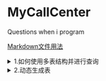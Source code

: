 # MyCallCenter
Questions when i program

[Markdown文件用法](doc/howTo.md)

<details>
    <summary>1.如何使用多表结构并进行查询</summary>
使用多表结构确实会让查询变得复杂一些，但 Django ORM 提供了强大的工具来简化这些操作。你可以利用 Django 的外键和预取机制来高效地进行关联查询。下面是如何使用多表结构并进行查询的详细说明。

## 模型定义

```python
from django.db import models

class CustomerTable(models.Model):
    name = models.CharField(max_length=100)

class StringField(models.Model):
    customer_table = models.ForeignKey(CustomerTable, related_name='string_fields', on_delete=models.CASCADE)
    name = models.CharField(max_length=100)
    is_multiline = models.BooleanField(default=False)

class ChoiceField(models.Model):
    customer_table = models.ForeignKey(CustomerTable, related_name='choice_fields', on_delete=models.CASCADE)
    name = models.CharField(max_length=100)
    choices = models.TextField()  # 用逗号分隔的选项
    is_multiple = models.BooleanField(default=False)
```

## 序列化器定义

```python
from rest_framework import serializers
from .models import CustomerTable, StringField, ChoiceField

class StringFieldSerializer(serializers.ModelSerializer):
    class Meta:
        model = StringField
        fields = '__all__'

class ChoiceFieldSerializer(serializers.ModelSerializer):
    class Meta:
        model = ChoiceField
        fields = '__all__'

class CustomerTableSerializer(serializers.ModelSerializer):
    string_fields = StringFieldSerializer(many=True)
    choice_fields = ChoiceFieldSerializer(many=True)

    class Meta:
        model = CustomerTable
        fields = '__all__'

    def create(self, validated_data):
        string_fields_data = validated_data.pop('string_fields')
        choice_fields_data = validated_data.pop('choice_fields')
        customer_table = CustomerTable.objects.create(**validated_data)
        customer_table.save()
        for string_field_data in string_fields_data:
            StringField.objects.create(customer_table=customer_table, **string_field_data)
        for choice_field_data in choice_fields_data:
            ChoiceField.objects.create(customer_table=customer_table, **choice_field_data)
        return customer_table
```

## 视图定义

```python
from rest_framework import viewsets
from .models import CustomerTable
from .serializers import CustomerTableSerializer

class CustomerTableViewSet(viewsets.ModelViewSet):
    queryset = CustomerTable.objects.all()
    serializer_class = CustomerTableSerializer
```

## 路由配置

```python
from django.urls import path, include
from rest_framework.routers import DefaultRouter
from .views import CustomerTableViewSet

router = DefaultRouter()
router.register(r'customer_tables', CustomerTableViewSet)

urlpatterns = [
    path('', include(router.urls)),
]
```

## 查询

为了高效地查询并返回所有相关的数据，可以使用 `select_related` 和 `prefetch_related`。`select_related` 用于一对一和外键关系，而 `prefetch_related` 用于多对多关系和反向外键关系。

在视图中，可以这样调整查询集：

```python
class CustomerTableViewSet(viewsets.ModelViewSet):
    queryset = CustomerTable.objects.all().prefetch_related('string_fields', 'choice_fields')
    serializer_class = CustomerTableSerializer
```

这将确保在查询 `CustomerTable` 时，一并获取相关的 `StringField` 和 `ChoiceField` 数据，避免多次数据库查询，提高性能。

## 使用示例

### 创建客户表

请求：
```json
{
    "name": "客户表1",
    "string_fields": [
        {"name": "姓名", "is_multiline": false},
        {"name": "地址", "is_multiline": true}
    ],
    "choice_fields": [
        {"name": "性别", "choices": "男,女", "is_multiple": false},
        {"name": "兴趣", "choices": "音乐,体育,阅读", "is_multiple": true}
    ]
}
```

### 获取客户表

响应：
```json
[
    {
        "id": 1,
        "name": "客户表1",
        "string_fields": [
            {"id": 1, "customer_table": 1, "name": "姓名", "is_multiline": false},
            {"id": 2, "customer_table": 1, "name": "地址", "is_multiline": true}
        ],
        "choice_fields": [
            {"id": 1, "customer_table": 1, "name": "性别", "choices": "男,女", "is_multiple": false},
            {"id": 2, "customer_table": 1, "name": "兴趣", "choices": "音乐,体育,阅读", "is_multiple": true}
        ]
    }
]
```

## 总结

虽然使用多表结构增加了数据模型的复杂性，但 Django ORM 提供的工具可以简化关联查询，提高查询效率。通过合理使用 `select_related` 和 `prefetch_related`，可以在保持数据模型规范化的同时，确保查询性能。多表结构可以带来更好的数据组织和灵活性，尤其在数据量大且复杂的场景下。
</details>


<details>
    <summary>2.动态生成表</summary>
要实现前端根据客户类型创建不同的数据表，最好的解决方案是前后端协作完成动态表单和动态模型生成。下面我将提供一个详细的步骤指南，涵盖前端表单生成、后端模型创建及数据管理。

### 1. 前端：动态表单生成

前端可以使用Vue.js或React.js来动态生成表单。用户可以通过UI界面添加不同类型的字段（例如字符串、单选、多选等）。以下是一个示例，假设我们使用Vue.js：

```vue
<template>
  <div>
    <h2>Create New Table</h2>
    <form @submit.prevent="createTable">
      <div>
        <label>Table Name:</label>
        <input v-model="tableName" required />
      </div>
      <div v-for="(field, index) in fields" :key="index">
        <input v-model="field.name" placeholder="Field Name" required />
        <select v-model="field.type">
          <option value="char">Single Line Text</option>
          <option value="text">Multi Line Text</option>
          <option value="choice">Choice</option>
        </select>
        <button @click="removeField(index)">Remove</button>
      </div>
      <button type="button" @click="addField">Add Field</button>
      <button type="submit">Create Table</button>
    </form>
  </div>
</template>

<script>
export default {
  data() {
    return {
      tableName: '',
      fields: [
        { name: '', type: 'char' }
      ]
    };
  },
  methods: {
    addField() {
      this.fields.push({ name: '', type: 'char' });
    },
    removeField(index) {
      this.fields.splice(index, 1);
    },
    createTable() {
      // Send table structure to backend
      this.$http.post('/api/create-table/', {
        name: this.tableName,
        fields: this.fields
      }).then(response => {
        console.log(response.data);
      }).catch(error => {
        console.error(error);
      });
    }
  }
};
</script>
```

### 2. 后端：Django 动态模型生成

在后端，接收前端的表单定义并动态创建Django模型。使用Django的 `ContentType` 和 `Model` 类来动态生成模型。

#### 设置Django应用

首先，在Django应用中创建一个视图来处理表单提交：

```python
from django.db import models
from django.apps import apps
from django.contrib.contenttypes.models import ContentType
from django.http import JsonResponse
from django.views.decorators.csrf import csrf_exempt
import json

@csrf_exempt
def create_table(request):
    if request.method == 'POST':
        data = json.loads(request.body)
        table_name = data['name']
        fields = data['fields']

        # Create the dynamic model
        model = create_dynamic_model(table_name, fields)

        return JsonResponse({'status': 'success', 'model': model.__name__})

def create_dynamic_model(name, fields):
    attrs = {
        '__module__': 'your_app.models',
    }
    for field in fields:
        field_name = field['name']
        field_type = field['type']
        if field_type == 'char':
            attrs[field_name] = models.CharField(max_length=255)
        elif field_type == 'text':
            attrs[field_name] = models.TextField()
        elif field_type == 'choice':
            attrs[field_name] = models.CharField(max_length=255)  # Simplified for demo

    # Create the model
    model = type(name, (models.Model,), attrs)

    # Register the model with Django's app registry
    app_label = 'your_app'
    model._meta.app_label = app_label
    apps.register_model(app_label, model)

    # Create the table in the database
    with connection.schema_editor() as schema_editor:
        schema_editor.create_model(model)

    return model
```

在 `your_app/models.py` 中添加：

```python
from django.db import models

class DynamicTable(models.Model):
    name = models.CharField(max_length=255)
    created_at = models.DateTimeField(auto_now_add=True)
```

### 3. 数据操作接口

创建API来管理动态生成的模型的数据。

```python
from rest_framework import viewsets
from rest_framework.response import Response
from rest_framework.decorators import action
from django.apps import apps
from .models import DynamicTable

class DynamicTableViewSet(viewsets.ViewSet):

    @action(detail=False, methods=['post'])
    def add_data(self, request):
        model_name = request.data.get('model_name')
        data = request.data.get('data')

        Model = apps.get_model('your_app', model_name)
        instance = Model.objects.create(**data)

        return Response({'status': 'success', 'data_id': instance.id})

    @action(detail=False, methods=['get'])
    def list_data(self, request):
        model_name = request.query_params.get('model_name')
        Model = apps.get_model('your_app', model_name)
        data = Model.objects.all().values()

        return Response({'status': 'success', 'data': list(data)})
```

### 4. 配置路由

在 `your_app/urls.py` 中配置路由：

```python
from django.urls import path, include
from rest_framework.routers import DefaultRouter
from .views import create_table, DynamicTableViewSet

router = DefaultRouter()
router.register(r'dynamic-tables', DynamicTableViewSet, basename='dynamic-table')

urlpatterns = [
    path('create-table/', create_table, name='create_table'),
    path('', include(router.urls)),
]
```

### 总结

是的，Django 的 `apps.register_model()` 方法并不直接存在，因此上述代码会导致错误。Django 的模型系统不允许在运行时动态注册模型。这部分代码是不必要的，并且在 Django 的标准应用中不存在。

### 如何正确动态创建和使用模型

要动态创建模型并将其应用到数据库，你需要按照以下步骤进行：

1. **创建模型**：在运行时动态生成模型类。
2. **迁移模型**：由于 Django 在运行时无法动态创建模型，你需要使用 Django 的迁移系统将模型应用到数据库。

### 修正代码

以下是一个改进的解决方案，其中我们不再使用 `apps.register_model()`，而是通过 Django 的 `migrations` 系统处理模型创建：

#### 1. **定义模型创建逻辑**

在 `views.py` 中，创建模型逻辑只包括模型类的定义，不需要注册模型：

```python
from django.db import models
from django.db import connection
from rest_framework.views import APIView
from rest_framework.response import Response
from rest_framework import status

class CreateTableView(APIView):
    def post(self, request, *args, **kwargs):
        data = request.data
        table_name = data.get('name')
        fields = data.get('fields')

        if not table_name or not fields:
            return Response({'error': 'Name and fields are required'}, status=status.HTTP_400_BAD_REQUEST)

        # Create the dynamic model
        model = self.create_dynamic_model(table_name, fields)

        # Create the table in the database
        self.create_table_in_db(model)

        return Response({'status': 'success', 'model': model.__name__}, status=status.HTTP_201_CREATED)

    def create_dynamic_model(self, name, fields):
        attrs = {
            '__module__': 'your_app.models',
        }
        for field in fields:
            field_name = field['name']
            field_type = field['type']
            if field_type == 'char':
                attrs[field_name] = models.CharField(max_length=255)
            elif field_type == 'text':
                attrs[field_name] = models.TextField()
            elif field_type == 'choice':
                choices = field.get('choices', [])
                attrs[field_name] = models.CharField(max_length=255, choices=[(c, c) for c in choices])

        # Create the model
        model = type(name, (models.Model,), attrs)

        return model

    def create_table_in_db(self, model):
        with connection.schema_editor() as schema_editor:
            schema_editor.create_model(model)
```

#### 2. **手动迁移**

在实际生产环境中，你不能在每次创建动态模型时都自动迁移数据库。你可能需要以下步骤来管理模型迁移：

- **生成迁移文件**：手动运行 `makemigrations` 以生成新的迁移文件。
- **应用迁移**：运行 `migrate` 来应用这些迁移文件。

### 总结
动态创建报个json
http://120.26.136.17/api/create-table/
```markdown
{
  "name": "Customer",
  "fields": [
    {
      "name": "first_name",
      "type": "char"
    },
    {
      "name": "last_name",
      "type": "char"
    },
    {
      "name": "email",
      "type": "char"
    },
    {
      "name": "address",
      "type": "text"
    },
    {
      "name": "status",
      "type": "choice",
      "choices": [
        "Active",
        "Inactive"
      ]
    }
  ]
}
```

在 Django 中动态创建模型是一个复杂的过程，尤其是由于 Django 的迁移系统和模型注册机制。上述代码解决了如何动态生成模型并将其创建到数据库中的问题，但在生产环境中，最好是使用更稳定的模式来管理模型的创建和迁移。

```python
# callapp/middleware.py
from ... import register_dynamic_models

class DynamicModelMiddleware:
    def __init__(self, get_response):
        # One-time configuration and setup code
        register_dynamic_models()

    def __call__(self, request):
        # Code to be executed for each request before
        # the view (and later middleware) are called.
        return get_response(request)
```

这个解决方案展示了如何通过前端生成动态表单，并在后端根据这些表单定义动态生成Django模型。这样，你可以根据客户的需求创建不同类型的数据表，并可以在这些动态生成的表中进行数据操作。你可以根据具体需求进一步扩展和完善功能。
这段代码展示了如何在 Django 项目中创建一个自定义的中间件（`DynamicModelMiddleware`），用于在处理每个请求之前执行一次性的配置和设置代码。这里的特定设置是调用 `register_dynamic_models()` 函数，这个函数的目的是注册动态模型。

让我们逐行解释代码：

1. `from ... import register_dynamic_models`:
   这行代码是从某个模块（用 `...` 表示，实际使用时应替换为正确的模块路径）导入 `register_dynamic_models` 函数。这个函数应该在其他文件中定义，并且负责注册动态创建的模型。

2. `class DynamicModelMiddleware:`:
   定义了一个名为 `DynamicModelMiddleware` 的新类，这个类继承自 Django 的中间件系统。

3. `def __init__(self, get_response):`:
   这是中间件的初始化方法。每个中间件都需要这个初始化方法，它接收一个 `get_response` 参数，这是一个调用栈的回调，用于获取下一个中间件的响应或者最终的视图响应。

4. `register_dynamic_models()`:
   在初始化方法中调用 `register_dynamic_models()` 函数，这个函数执行模型的注册逻辑。这里假设注册模型是一个需要在中间件初始化时执行的一次性设置。

5. `def __call__(self, request):`:
   这个方法使得中间件类实例可以像函数一样被调用。Django 中间件框架会在每个请求上调用这个方法。

6. `return get_response(request)`:
   这个方法返回 `get_response` 回调函数的响应，这样请求就可以继续沿着中间件栈传递，直到最终的视图函数。

使用这个中间件的目的是确保在处理任何请求之前，动态模型已经被注册。这在某些情况下非常有用，比如当你的应用程序需要根据某些条件或配置在运行时动态创建和注册模型时。

要启用这个中间件，你需要将它添加到 Django 项目的设置文件（`settings.py`）中的 `MIDDLEWARE` 列表：

```python
MIDDLEWARE = [
    # 其他中间件...
    'callapp.middleware.DynamicModelMiddleware',
    # 其他中间件...
]
```

请确保将 `'callapp.middleware.DynamicModelMiddleware'` 替换为实际的导入路径。一旦添加，Django 会在每个请求的适当时机调用这个中间件。

</details>


